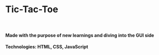<h1>Tic-Tac-Toe</h1>
<br>
<h4>Made with the purpose of new learnings and diving into the GUI side</h4>
<h4>Technologies: HTML, CSS, JavaScript</h4>
